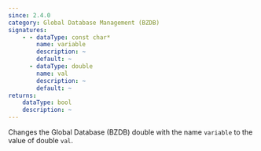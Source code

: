 ```yaml
---
since: 2.4.0
category: Global Database Management (BZDB)
signatures:
    - - dataType: const char*
        name: variable
        description: ~
        default: ~
      - dataType: double
        name: val
        description: ~
        default: ~
returns:
    dataType: bool
    description: ~
---
```


Changes the Global Database (BZDB) double with the name `variable` to the value of double `val`.
